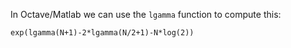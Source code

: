 In Octave/Matlab we can use the `lgamma` function
to compute this:

```
exp(lgamma(N+1)-2*lgamma(N/2+1)-N*log(2))
```
